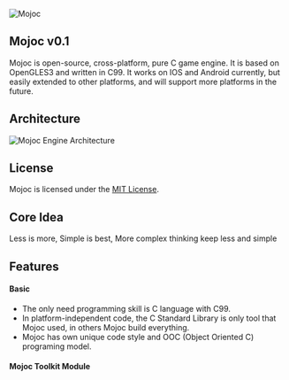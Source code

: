![Mojoc](https://github.com/scottcgi/Mojoc/raw/master/Logo.png "Pure C game engine")

## Mojoc v0.1

Mojoc is open-source, cross-platform, pure C game engine. It is based on OpenGLES3 and written in C99. It works on IOS and Android currently, but easily extended to other platforms, and will support more platforms in the future.

## Architecture
![Mojoc Engine Architecture](https://github.com/scottcgi/Mojoc/raw/master/Architecture.png "Mojoc Engine Architecture")

## License
Mojoc is licensed under the [MIT License](https://github.com/scottcgi/Mojoc/blob/master/LICENSE "Mojoc Under MIT License").

## Core Idea
Less is more, Simple is best, More complex thinking keep less and simple

## Features

#### Basic
* The only need programming skill is C language with C99.
* In platform-independent code, the C Standard Library is only tool that Mojoc used, in others Mojoc build everything.
* Mojoc has own unique code style and OOC (Object Oriented C) programing model.

#### Mojoc Toolkit Module
